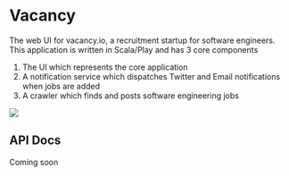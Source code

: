 # Vacancy

The web UI for vacancy.io, a recruitment startup for software engineers. This application is written in Scala/Play and
has 3 core components

1. The UI which represents the core application 
2. A notification service which dispatches Twitter and Email notifications when jobs are added
3. A crawler which finds and posts software engineering jobs 

![](https://raw.githubusercontent.com/owainlewis/vacancy-ui/master/public/images/preview.png)

## API Docs

Coming soon
